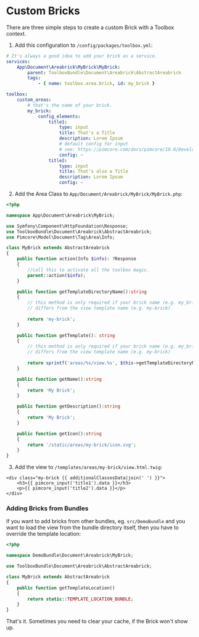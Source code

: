 # Custom Bricks 

There are three simple steps to create a custom Brick with a Toolbox context.

1. Add this configuration to `/config/packages/toolbox.yml`:

```yaml
# It's always a good idea to add your brick as a service.
services:
    App\Document\Areabrick\MyBrick\MyBrick:
        parent: ToolboxBundle\Document\Areabrick\AbstractAreabrick
        tags:
            - { name: toolbox.area.brick, id: my_brick }

toolbox:
    custom_areas:
        # that's the name of your brick. 
        my_brick:
            config_elements:
                title1:
                    type: input
                    title: That's a Title
                    description: Lorem Ipsum
                    # default config for input
                    # see: https://pimcore.com/docs/pimcore/10.0/Development_Documentation/Documents/Editables/Input.html#page_Configuration
                    config: ~
                title2:
                    type: input
                    title: That's also a Title
                    description: Lorem Ipsum
                    config: ~
```

2. Add the Area Class to `App/Document/Areabrick/MyBrick/MyBrick.php`:

```php
<?php

namespace App\Document\Areabrick\MyBrick;

use Symfony\Component\HttpFoundation\Response;
use ToolboxBundle\Document\Areabrick\AbstractAreabrick;
use Pimcore\Model\Document\Tag\Area\Info;

class MyBrick extends AbstractAreabrick
{
    public function action(Info $info): ?Response
    {
        //call this to activate all the toolbox magic.
        parent::action($info);
    }

    public function getTemplateDirectoryName():string
    {
        // this method is only required if your brick name (e.g. my_brick or myBrick)
        // differs from the view template name (e.g. my-brick)
        
        return 'my-brick';
    }

    public function getTemplate(): string
    {
        // this method is only required if your brick name (e.g. my_brick or myBrick)
        // differs from the view template name (e.g. my-brick)
        
        return sprintf('areas/%s/view.%s', $this->getTemplateDirectoryName(), $this->getTemplateSuffix());
    }

    public function getName():string
    {
        return 'My Brick';
    }

    public function getDescription():string
    {
        return 'My Brick';
    }

    public function getIcon():string
    {
        return '/static/areas/my-brick/icon.svg';
    }
}
```

3. Add the view to `/templates/areas/my-brick/view.html.twig`:

```twig
<div class="my-brick {{ additionalClassesData|join(' ') }}">
    <h3>{{ pimcore_input('title1').data }}</h3>
    <p>{{ pimcore_input('title2').data }}</p>
</div>
```

### Adding Bricks from Bundles

If you want to add bricks from other bundles, eg. `src/DemoBundle` and you want to load the view from the bundle directory itself, then you have to override the template location:

```php
<?php

namespace DemoBundle\Document\Areabrick\MyBrick;

use ToolboxBundle\Document\Areabrick\AbstractAreabrick;

class MyBrick extends AbstractAreabrick
{
    public function getTemplateLocation()
    {
        return static::TEMPLATE_LOCATION_BUNDLE;
    }
}
```

That's it. Sometimes you need to clear your cache, if the Brick won't show up.
